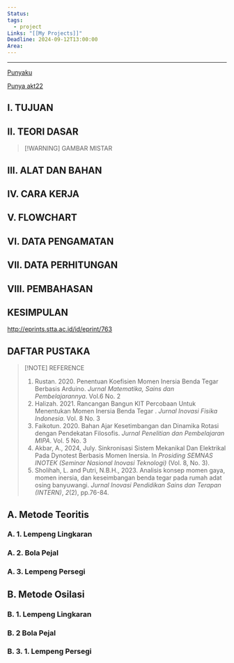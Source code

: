 ```yaml
---
Status: 
tags:
  - project
Links: "[[My Projects]]"
Deadline: 2024-09-12T13:00:00
Area:
---
```

---
[Punyaku](https://drive.google.com/drive/folders/1vi2jFx5av1kXOA-7HZQU3nO4bUKSzNJy)

[Punya akt22](https://drive.google.com/drive/folders/1EMtUyoV86TAGhQdoVaHXEoZVBOFGzg-8)
## I. TUJUAN
## II. TEORI DASAR

>[!WARNING] GAMBAR MISTAR

## III. ALAT DAN BAHAN

## IV. CARA KERJA

## V. FLOWCHART

## VI. DATA PENGAMATAN

## VII. DATA PERHITUNGAN

## VIII. PEMBAHASAN

## KESIMPULAN
http://eprints.stta.ac.id/id/eprint/763
## DAFTAR PUSTAKA

> [!NOTE] REFERENCE
> 1. Rustan. 2020. Penentuan Koefisien Momen Inersia Benda Tegar Berbasis Arduino. _Jurnal Matematika, Sains dan Pembelajarannya_. Vol.6 No. 2
> 2. Halizah. 2021. Rancangan Bangun KIT Percobaan Untuk Menentukan Momen Inersia Benda Tegar . _Jurnal Inovasi Fisika Indonesia_. Vol. 8 No. 3
> 3. Faikotun. 2020. Bahan Ajar Kesetimbangan  dan Dinamika Rotasi dengan Pendekatan Filosofis. _Jurnal Penelitian dan Pembelajaran MIPA_. Vol. 5 No. 3
> 4. Akbar, A., 2024, July. Sinkronisasi Sistem Mekanikal Dan Elektrikal Pada Dynotest Berbasis Momen Inersia. In _Prosiding SEMNAS INOTEK (Seminar Nasional Inovasi Teknologi)_ (Vol. 8, No. 3).
> 5. Sholihah, L. and Putri, N.B.H., 2023. Analisis konsep momen gaya, momen inersia, dan keseimbangan benda tegar pada rumah adat osing banyuwangi. _Jurnal Inovasi Pendidikan Sains dan Terapan (INTERN)_, _2_(2), pp.76-84.

## A. Metode Teoritis
### A. 1. Lempeng Lingkaran
### A. 2. Bola Pejal

### A. 3. Lempeng Persegi

## B. Metode Osilasi

### B. 1. Lempeng Lingkaran

### B. 2 Bola Pejal

### B. 3. 1. Lempeng Persegi